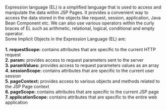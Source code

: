 Expression language (EL) is a simplified language that is used to access and manipulate the data within JSP Pages. It provides a convenient way to access the data stored in the objects like request, session, application, Java Bean Component etc. We can also use various operators within the curly braces of EL such as arithmetic, relational, logical, conditional and empty operator.<br>
Some Implicit Objects in the Expression Language (EL) are:<br><br>
<b>1. requestScope:</b> contains attributes that are specific to the current HTTP request<br>
<b>2. param:</b> provides access to request parameters sent to the server<br>
<b>3. paramValues:</b> provides access to request parameters values as an array<br>
<b>4. sessionScope:</b> contains attributes that are specific to the current user session<br>
<b>5. pageContext:</b> provides access to various objects and methods related to the JSP Page context<br>
<b>6. pageScope:</b> contains attributes that are specific to the current JSP page<br>
<b>7. applicationScope:</b> contains attributes that are specific to the entire web application<br>

